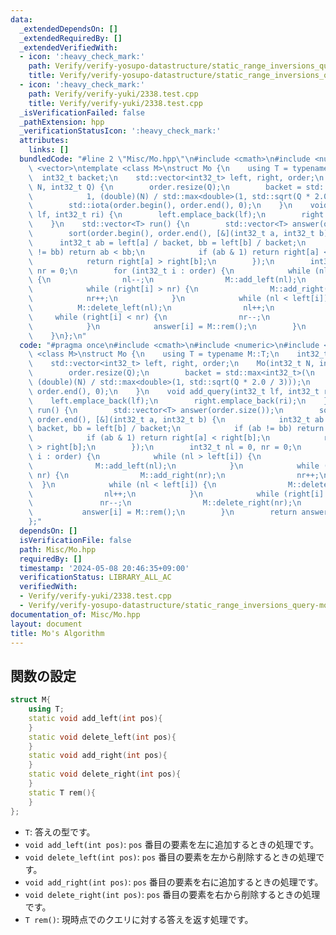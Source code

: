 ```yaml
---
data:
  _extendedDependsOn: []
  _extendedRequiredBy: []
  _extendedVerifiedWith:
  - icon: ':heavy_check_mark:'
    path: Verify/verify-yosupo-datastructure/static_range_inversions_query-mo.test.cpp
    title: Verify/verify-yosupo-datastructure/static_range_inversions_query-mo.test.cpp
  - icon: ':heavy_check_mark:'
    path: Verify/verify-yuki/2338.test.cpp
    title: Verify/verify-yuki/2338.test.cpp
  _isVerificationFailed: false
  _pathExtension: hpp
  _verificationStatusIcon: ':heavy_check_mark:'
  attributes:
    links: []
  bundledCode: "#line 2 \"Misc/Mo.hpp\"\n#include <cmath>\n#include <numeric>\n#include\
    \ <vector>\ntemplate <class M>\nstruct Mo {\n    using T = typename M::T;\n  \
    \  int32_t backet;\n    std::vector<int32_t> left, right, order;\n    Mo(int32_t\
    \ N, int32_t Q) {\n        order.resize(Q);\n        backet = std::max<int32_t>(\n\
    \            1, (double)(N) / std::max<double>(1, std::sqrt(Q * 2.0 / 3)));\n\
    \        std::iota(order.begin(), order.end(), 0);\n    }\n    void add_query(int32_t\
    \ lf, int32_t ri) {\n        left.emplace_back(lf);\n        right.emplace_back(ri);\n\
    \    }\n    std::vector<T> run() {\n        std::vector<T> answer(order.size());\n\
    \        sort(order.begin(), order.end(), [&](int32_t a, int32_t b) {\n      \
    \      int32_t ab = left[a] / backet, bb = left[b] / backet;\n            if (ab\
    \ != bb) return ab < bb;\n            if (ab & 1) return right[a] < right[b];\n\
    \            return right[a] > right[b];\n        });\n        int32_t nl = 0,\
    \ nr = 0;\n        for (int32_t i : order) {\n            while (nl > left[i])\
    \ {\n                nl--;\n                M::add_left(nl);\n            }\n\
    \            while (right[i] > nr) {\n                M::add_right(nr);\n    \
    \            nr++;\n            }\n            while (nl < left[i]) {\n      \
    \          M::delete_left(nl);\n                nl++;\n            }\n       \
    \     while (right[i] < nr) {\n                nr--;\n                M::delete_right(nr);\n\
    \            }\n            answer[i] = M::rem();\n        }\n        return answer;\n\
    \    }\n};\n"
  code: "#pragma once\n#include <cmath>\n#include <numeric>\n#include <vector>\ntemplate\
    \ <class M>\nstruct Mo {\n    using T = typename M::T;\n    int32_t backet;\n\
    \    std::vector<int32_t> left, right, order;\n    Mo(int32_t N, int32_t Q) {\n\
    \        order.resize(Q);\n        backet = std::max<int32_t>(\n            1,\
    \ (double)(N) / std::max<double>(1, std::sqrt(Q * 2.0 / 3)));\n        std::iota(order.begin(),\
    \ order.end(), 0);\n    }\n    void add_query(int32_t lf, int32_t ri) {\n    \
    \    left.emplace_back(lf);\n        right.emplace_back(ri);\n    }\n    std::vector<T>\
    \ run() {\n        std::vector<T> answer(order.size());\n        sort(order.begin(),\
    \ order.end(), [&](int32_t a, int32_t b) {\n            int32_t ab = left[a] /\
    \ backet, bb = left[b] / backet;\n            if (ab != bb) return ab < bb;\n\
    \            if (ab & 1) return right[a] < right[b];\n            return right[a]\
    \ > right[b];\n        });\n        int32_t nl = 0, nr = 0;\n        for (int32_t\
    \ i : order) {\n            while (nl > left[i]) {\n                nl--;\n  \
    \              M::add_left(nl);\n            }\n            while (right[i] >\
    \ nr) {\n                M::add_right(nr);\n                nr++;\n          \
    \  }\n            while (nl < left[i]) {\n                M::delete_left(nl);\n\
    \                nl++;\n            }\n            while (right[i] < nr) {\n \
    \               nr--;\n                M::delete_right(nr);\n            }\n \
    \           answer[i] = M::rem();\n        }\n        return answer;\n    }\n\
    };"
  dependsOn: []
  isVerificationFile: false
  path: Misc/Mo.hpp
  requiredBy: []
  timestamp: '2024-05-08 20:46:35+09:00'
  verificationStatus: LIBRARY_ALL_AC
  verifiedWith:
  - Verify/verify-yuki/2338.test.cpp
  - Verify/verify-yosupo-datastructure/static_range_inversions_query-mo.test.cpp
documentation_of: Misc/Mo.hpp
layout: document
title: Mo's Algorithm
---
```


## 関数の設定
```cpp
struct M{
    using T;
    static void add_left(int pos){
    }
    static void delete_left(int pos){
    }
    static void add_right(int pos){
    }
    static void delete_right(int pos){
    }
    static T rem(){
    }
};
```
* `T`: 答えの型です。
* `void add_left(int pos)`: `pos` 番目の要素を左に追加するときの処理です。
* `void delete_left(int pos)`: `pos` 番目の要素を左から削除するときの処理です。
* `void add_right(int pos)`: `pos` 番目の要素を右に追加するときの処理です。
* `void delete_right(int pos)`: `pos` 番目の要素を右から削除するときの処理です。
* `T rem()`: 現時点でのクエリに対する答えを返す処理です。